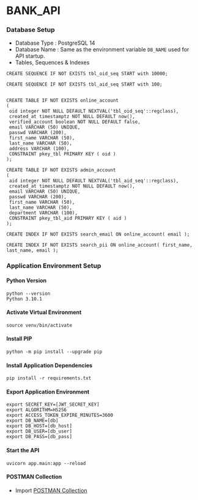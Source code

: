 # BANK_API
### Database Setup
 - Database Type : PostgreSQL 14
 - Database Name : Same as the environment variable `DB_NAME` used for API startup.
 - Tables, Sequences & Indexes
 ```
 CREATE SEQUENCE IF NOT EXISTS tbl_oid_seq START with 10000;

CREATE SEQUENCE IF NOT EXISTS tbl_aid_seq START with 100;


CREATE TABLE IF NOT EXISTS online_account 
(
  oid integer NOT NULL DEFAULT NEXTVAL('tbl_oid_seq'::regclass), 
  created_at timestamptz NOT NULL DEFAULT now(), 
  verified_account boolean NOT NULL DEFAULT false,
  email VARCHAR (50) UNIQUE,
  passwd VARCHAR (200),
  first_name VARCHAR (50),
  last_name VARCHAR (50),
  address VARCHAR (100),
  CONSTRAINT pkey_tbl PRIMARY KEY ( oid )
);

CREATE TABLE IF NOT EXISTS admin_account 
(
  aid integer NOT NULL DEFAULT NEXTVAL('tbl_aid_seq'::regclass), 
  created_at timestamptz NOT NULL DEFAULT now(), 
  email VARCHAR (50) UNIQUE,
  passwd VARCHAR (200),
  first_name VARCHAR (50),
  last_name VARCHAR (50),
  department VARCHAR (100),
  CONSTRAINT pkey_tbl_aid PRIMARY KEY ( aid )
);

CREATE INDEX IF NOT EXISTS search_email ON online_account( email );

CREATE INDEX IF NOT EXISTS search_pii ON online_account( first_name, last_name, email );

 ```

### Application Environment Setup

#### Python Version
```
python --version               
Python 3.10.1
```

#### Activate Virtual Environment
```
source venv/bin/activate
```

#### Install PIP
```
python -m pip install --upgrade pip
```

#### Install Application Dependencies
```
pip install -r requirements.txt
```

#### Export Application Environment
```
export SECRET_KEY=[JWT_SECRET_KEY]
export ALGORITHM=HS256
export ACCESS_TOKEN_EXPIRE_MINUTES=3600
export DB_NAME=[db]
export DB_HOST=[db_host]
export DB_USER=[db_user]
export DB_PASS=[db_pass]
```

#### Start the API
```
uvicorn app.main:app --reload
```

#### POSTMAN Collection

- Import [POSTMAN Collection](https://github.com/SP-UT/BANK_API/blob/main/BANK_API.postman_collection.json)
